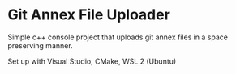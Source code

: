 # Git Annex File Uploader

Simple c++ console project that uploads git annex files
in a space preserving manner.

Set up with Visual Studio, CMake, WSL 2 (Ubuntu)